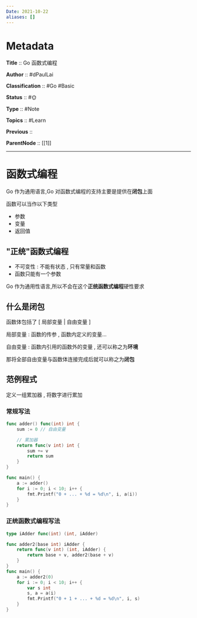 ```yaml
---
Date: 2021-10-22
aliases: []
---
```


# Metadata

**Title** 	  :: Go 函数式编程

**Author** :: #dPaulLai 

**Classification** :: #Go #Basic 

**Status**  :: #🌞 

**Type** 	:: #Note 

**Topics** :: #Learn 

**Previous** :: 

**ParentNode** :: [[1]]

---

# 函数式编程

Go 作为通用语言,Go 对函数式编程的支持主要是提供在**闭包**上面

函数可以当作以下类型

- 参数
- 变量
- 返回值

## "正统"函数式编程

- 不可变性 : 不能有状态 , 只有常量和函数
- 函数只能有一个参数

Go 作为通用性语言,所以不会在这个**正统函数式编程**硬性要求

## 什么是闭包

函数体包括了 [ 局部变量 | 自由变量 ]

局部变量 : 函数的传参 , 函数内定义的变量...

自由变量 : 函数内引用的函数外的变量 , 还可以称之为**环境**

那将全部自由变量与函数体连接完成后就可以称之为**闭包**

## 范例程式

定义一组累加器 , 将数字进行累加

### 常规写法

```go
func adder() func(int) int {
	sum := 0 // 自由变量

	// 累加器
	return func(v int) int {
		sum += v
		return sum
	}
}

func main() {
	a := adder()
	for i := 0; i < 10; i++ {
		fmt.Printf("0 + ... + %d = %d\n", i, a(i))
	}
}
```

### 正统函数式编程写法

```go
type iAdder func(int) (int, iAdder)

func adder2(base int) iAdder {
	return func(v int) (int, iAdder) {
		return base + v, adder2(base + v)
	}
}
func main() {
	a := adder2(0)
	for i := 0; i < 10; i++ {
		var s int
		s, a = a(i)
		fmt.Printf("0 + 1 + ... + %d = %d\n", i, s)
	}
}
```

